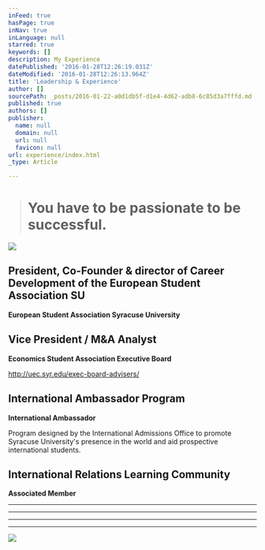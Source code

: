```yaml
---
inFeed: true
hasPage: true
inNav: true
inLanguage: null
starred: true
keywords: []
description: My Experience
datePublished: '2016-01-28T12:26:19.031Z'
dateModified: '2016-01-28T12:26:13.964Z'
title: 'Leadership & Experience'
author: []
sourcePath: _posts/2016-01-22-a0d1db5f-d1e4-4d62-adb8-6c85d3a7fffd.md
published: true
authors: []
publisher:
  name: null
  domain: null
  url: null
  favicon: null
url: experience/index.html
_type: Article

---
```

> # You have to be passionate to be successful.

![](https://the-grid-user-content.s3-us-west-2.amazonaws.com/3cc0f372-94f5-4c01-b872-f64ef4a1bbd6.png)

## President, Co-Founder & director of Career Development of the European Student Association SU

**European Student Association Syracuse University**

## Vice President / M&A Analyst

**Economics Student Association Executive Board**

http://uec.syr.edu/exec-board-advisers/

## International Ambassador Program

**International Ambassador**

Program designed by the International Admissions Office to promote Syracuse University's presence in the world and aid prospective international students.

## International Relations Learning Community

**Associated Member**

****

****

****

****
![](https://the-grid-user-content.s3-us-west-2.amazonaws.com/3468ed4f-a43c-4b36-9e7f-9e542b87d0e3.png)